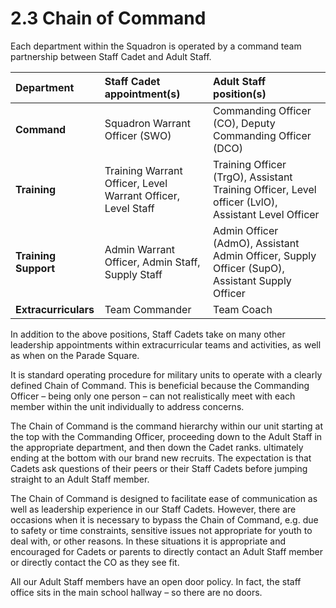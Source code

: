 # 2.3 Chain of Command

Each department within the Squadron is operated by a command team partnership between Staff Cadet and Adult Staff.

| Department | Staff Cadet appointment\(s\) | Adult Staff position\(s\) |
| :--- | :--- | :--- |
| **Command** | Squadron Warrant Officer \(SWO\) | Commanding Officer \(CO\), Deputy Commanding Officer \(DCO\) |
| **Training** | Training Warrant Officer, Level Warrant Officer, Level Staff | Training Officer \(TrgO\), Assistant Training Officer, Level officer \(LvlO\), Assistant Level Officer |
| **Training Support** | Admin Warrant Officer, Admin Staff, Supply Staff | Admin Officer \(AdmO\), Assistant Admin Officer, Supply Officer \(SupO\), Assistant Supply Officer |
| **Extracurriculars** | Team Commander | Team Coach |

In addition to the above positions, Staff Cadets take on many other leadership appointments within extracurricular teams and activities, as well as when on the Parade Square.

It is standard operating procedure for military units to operate with a clearly defined Chain of Command. This is beneficial because the Commanding Officer – being only one person – can not realistically meet with each member within the unit individually to address concerns.

The Chain of Command is the command hierarchy within our unit starting at the top with the Commanding Officer, proceeding down to the Adult Staff in the appropriate department, and then down the Cadet ranks. ultimately ending at the bottom with our brand new recruits. The expectation is that Cadets ask questions of their peers or their Staff Cadets before jumping straight to an Adult Staff member.

The Chain of Command is designed to facilitate ease of communication as well as leadership experience in our Staff Cadets. However, there are occasions when it is necessary to bypass the Chain of Command, e.g. due to safety or time constraints, sensitive issues not appropriate for youth to deal with, or other reasons. In these situations it is appropriate and encouraged for Cadets or parents to directly contact an Adult Staff member or directly contact the CO as they see fit.

All our Adult Staff members have an open door policy. In fact, the staff office sits in the main school hallway – so there are no doors.

